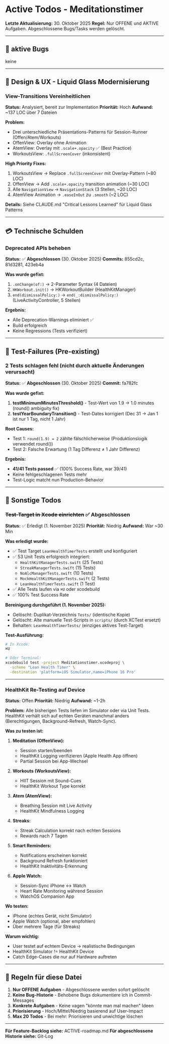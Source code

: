 # Active Todos - Meditationstimer

**Letzte Aktualisierung:** 30. Oktober 2025
**Regel:** Nur OFFENE und AKTIVE Aufgaben. Abgeschlossene Bugs/Tasks werden gelöscht.

---

## 🐛 aktive Bugs

keine

---

## 🎨 Design & UX - Liquid Glass Modernisierung

### View-Transitions Vereinheitlichen
**Status:** Analysiert, bereit zur Implementation
**Priorität:** Hoch
**Aufwand:** ~137 LOC über 7 Dateien

**Problem:**
- Drei unterschiedliche Präsentations-Patterns für Session-Runner (Offen/Atem/Workouts)
- OffenView: Overlay ohne Animation
- AtemView: Overlay mit `.scale+.opacity` ✅ (Best Practice)
- WorkoutsView: `.fullScreenCover` (inkonsistent)

**High Priority Fixes:**
1. WorkoutsView → Replace `.fullScreenCover` mit Overlay-Pattern (~80 LOC)
2. OffenView → Add `.scale+.opacity` transition animation (~30 LOC)
3. Alle `NavigationView` → `NavigationStack` (3 Stellen, ~20 LOC)
4. AtemView Animation → `.easeInOut` zu `.smooth` (~2 LOC)

**Details:** Siehe CLAUDE.md "Critical Lessons Learned" für Liquid Glass Patterns

---

## 💳 Technische Schulden

### Deprecated APIs beheben
**Status:** ✅ **Abgeschlossen** (30. Oktober 2025)
**Commits:** 855cd2c, 81d3281, 423eb4a

**Was wurde gefixt:**
1. `.onChange(of:)` → 2-Parameter Syntax (4 Dateien)
2. `HKWorkout.init()` → HKWorkoutBuilder (HealthKitManager)
3. `end(dismissalPolicy:)` → `end(_:dismissalPolicy:)` (LiveActivityController, 5 Stellen)

**Ergebnis:**
- Alle Deprecation-Warnings eliminiert ✅
- Build erfolgreich
- Keine Regressions (Tests verifiziert)

---

## 🧪 Test-Failures (Pre-existing)

### 2 Tests schlagen fehl (nicht durch aktuelle Änderungen verursacht)
**Status:** ✅ **Abgeschlossen** (30. Oktober 2025)
**Commit:** fa782fc

**Was wurde gefixt:**
1. **testMinimumMinutesThreshold()** - Test-Wert von 1.9 → 1.0 minutes (round() ambiguity fix)
2. **testYearBoundaryTransition()** - Test-Dates korrigiert (Dec 31 → Jan 1 ist nur 1 Tag, nicht 1 Jahr)

**Root Causes:**
- Test 1: `round(1.9) = 2` zählte fälschlicherweise (Produktionslogik verwendet round())
- Test 2: Falsche Erwartung (1 Tag Differenz ≠ 1 Jahr Differenz)

**Ergebnis:**
- **41/41 Tests passed** ✅ (100% Success Rate, war 39/41)
- Keine fehlgeschlagenen Tests mehr
- Test-Logic matcht nun Production-Behavior

---

## 🔧 Sonstige Todos

### ~~Test-Target in Xcode einrichten~~ ✅ **Abgeschlossen**
**Status:** ✅ Erledigt (1. November 2025)
**Priorität:** Niedrig
**Aufwand:** War ~30 Min

**Was erledigt wurde:**
- ✅ Test Target `LeanHealthTimerTests` erstellt und konfiguriert
- ✅ 53 Unit Tests erfolgreich integriert:
  - `HealthKitManagerTests.swift` (25 Tests)
  - `StreakManagerTests.swift` (15 Tests)
  - `NoAlcManagerTests.swift` (10 Tests)
  - `MockHealthKitManagerTests.swift` (2 Tests)
  - `LeanHealthTimerTests.swift` (1 Test)
- ✅ Alle Tests laufen via `⌘U` oder xcodebuild
- ✅ 100% Test Success Rate

**Bereinigung durchgeführt (1. November 2025):**
- Gelöscht: Duplikat-Verzeichnis `Tests/` (identische Kopie)
- Gelöscht: Alte manuelle Test-Scripts in `scripts/` (durch XCTest ersetzt)
- Behalten: `LeanHealthTimerTests/` (einziges aktives Test-Target)

**Test-Ausführung:**
```bash
# In Xcode:
⌘U

# Oder Terminal:
xcodebuild test -project Meditationstimer.xcodeproj \
  -scheme "Lean Health Timer" \
  -destination 'platform=iOS Simulator,name=iPhone 16 Pro'
```

---

### HealthKit Re-Testing auf Device
**Status:** Offen
**Priorität:** Niedrig
**Aufwand:** ~1-2h

**Problem:**
Alle bisherigen Tests liefen im Simulator oder via Unit Tests. HealthKit verhält sich auf echten Geräten manchmal anders (Berechtigungen, Background-Refresh, Watch-Sync).

**Was zu testen ist:**
1. **Meditation (OffenView):**
   - Session starten/beenden
   - HealthKit Logging verifizieren (Apple Health App öffnen)
   - Partial Session bei App-Wechsel

2. **Workouts (WorkoutsView):**
   - HIIT Session mit Sound-Cues
   - HealthKit Workout Type korrekt

3. **Atem (AtemView):**
   - Breathing Session mit Live Activity
   - HealthKit Mindfulness Logging

4. **Streaks:**
   - Streak Calculation korrekt nach echten Sessions
   - Rewards nach 7 Tagen

5. **Smart Reminders:**
   - Notifications erscheinen korrekt
   - Background Refresh funktioniert
   - HealthKit Inaktivitäts-Erkennung

6. **Apple Watch:**
   - Session-Sync iPhone ↔ Watch
   - Heart Rate Monitoring während Session
   - WatchOS Companion App

**Wo testen:**
- iPhone (echtes Gerät, nicht Simulator)
- Apple Watch (optional, aber empfohlen)
- Über mehrere Tage (für Streaks)

**Warum wichtig:**
- User testet auf echtem Device → realistische Bedingungen
- HealthKit Simulator != HealthKit Device
- Catch Edge-Cases die nur auf Hardware auftreten

---

## 📝 Regeln für diese Datei

1. **Nur OFFENE Aufgaben** - Abgeschlossene werden sofort gelöscht
2. **Keine Bug-Historie** - Behobene Bugs dokumentiere ich in Commit-Messages
3. **Konkrete Aufgaben** - Keine vagen "könnte man mal machen" Ideen
4. **Priorisierung** - Hoch/Mittel/Niedrig basierend auf User-Impact
5. **Max 20 Todos** - Bei mehr: Priorisieren und unwichtige löschen

---

**Für Feature-Backlog siehe:** ACTIVE-roadmap.md
**Für abgeschlossene Historie siehe:** Git-Log

